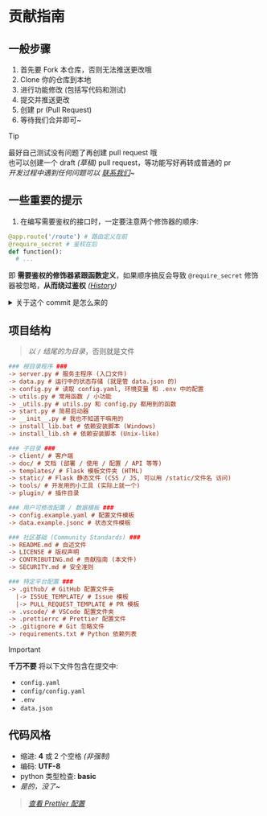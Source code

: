 # 贡献指南

## 一般步骤

1. 首先要 Fork 本仓库，否则无法推送更改哦
2. Clone 你的仓库到本地
3. 进行功能修改 (包括写代码和测试)
4. 提交并推送更改
5. 创建 pr (Pull Request)
6. 等待我们合并即可~

> [!TIP]
> 最好自己测试没有问题了再创建 pull request 哦 <br/>
> 也可以创建一个 draft *(草稿)* pull request，等功能写好再转成普通的 pr <br/>
> *开发过程中遇到任何问题可以 [联系我们](https://siiway.top/about/contact)~*

## 一些重要的提示

1. 在编写需要鉴权的接口时，一定要注意两个修饰器的顺序:

```py
@app.route('/route') # 路由定义在前
@require_secret # 鉴权在后
def function():
  # ...
```

即 **需要鉴权的修饰器紧跟函数定义**，如果顺序搞反会导致 `@require_secret` 修饰器被忽略，**从而绕过鉴权** *([History](https://github.com/wyf9/sleepy/commit/797e3441096a3644a58e1baf9988972b61a47def))*

<details>
<summary>关于这个 commit 是怎么来的</summary>

[Click Here](https://alist.siiway.top/img/sleepy-25-4-12) *(不保证能访问)*

</details>

## 项目结构

> *以 `/` 结尾的为目录*，否则就是文件

```ini
### 根目录程序 ###
-> server.py # 服务主程序 (入口文件)
-> data.py # 运行中的状态存储 (就是管 data.json 的)
-> config.py # 读取 config.yaml, 环境变量 和 .env 中的配置
-> utils.py # 常用函数 / 小功能
-> _utils.py # utils.py 和 config.py 都用到的函数
-> start.py # 简易启动器
-> __init__.py # 我也不知道干嘛用的
-> install_lib.bat # 依赖安装脚本 (Windows)
-> install_lib.sh # 依赖安装脚本 (Unix-like)
```

```ini
### 子目录 ###
-> client/ # 客户端
-> doc/ # 文档 (部署 / 使用 / 配置 / API 等等)
-> templates/ # Flask 模板文件夹 (HTML)
-> static/ # Flask 静态文件 (CSS / JS, 可以用 /static/文件名 访问)
-> tools/ # 开发用的小工具 (实际上就一个)
-> plugin/ # 插件目录
```

```ini
### 用户可修改配置 / 数据模板 ###
-> config.example.yaml # 配置文件模板
-> data.example.jsonc # 状态文件模板
```

```ini
### 社区基础 (Community Standards) ###
-> README.md # 自述文件
-> LICENSE # 版权声明
-> CONTRIBUTING.md # 贡献指南 (本文件)
-> SECURITY.md # 安全准则
```

```ini
### 特定平台配置 ###
-> .github/ # GitHub 配置文件夹
  |-> ISSUE_TEMPLATE/ # Issue 模板
  |-> PULL_REQUEST_TEMPLATE # PR 模板
-> .vscode/ # VSCode 配置文件夹
-> .prettierrc # Prettier 配置文件
-> .gitignore # Git 忽略文件
-> requirements.txt # Python 依赖列表
```

> [!IMPORTANT]
> **千万不要** 将以下文件包含在提交中:
> - `config.yaml`
> - `config/config.yaml`
> - `.env`
> - `data.json`

## 代码风格

- 缩进: **4** 或 2 个空格 *(非强制)*
- 编码: **UTF-8**
- python 类型检查: **basic**
- *是的，没了~*

> *[查看 Prettier 配置](./.prettierrc.json)*
